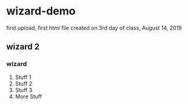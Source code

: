 # wizard-demo
first upload, first html file created on 3rd day of class, August 14, 2019

##  wizard 2

### wizard 

1. Stuff 1
1. Stuff 2
1. Stuff 3
1. More Stuff
